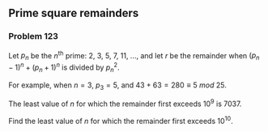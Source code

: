 ﻿## Prime square remainders
### Problem 123

Let $p_n$ be the $n$<sup>th</sup> prime: 2, 3, 5, 7, 11, ..., and let $r$ be the remainder when $(p_n−1)^n + (p_n+1)^n$ is divided by $p_n^2$.

For example, when $n = 3$, $p_3 = 5$, and $43 + 63 = 280 \equiv 5{\ }mod{\ }25$.

The least value of $n$ for which the remainder first exceeds 10<sup>9</sup> is 7037.

Find the least value of $n$ for which the remainder first exceeds 10<sup>10</sup>.
